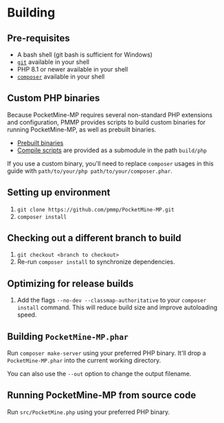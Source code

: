 # Building
## Pre-requisites
- A bash shell (git bash is sufficient for Windows)
- [`git`](https://git-scm.com) available in your shell
- PHP 8.1 or newer available in your shell
- [`composer`](https://getcomposer.org) available in your shell

## Custom PHP binaries
Because PocketMine-MP requires several non-standard PHP extensions and configuration, PMMP provides scripts to build custom binaries for running PocketMine-MP, as well as prebuilt binaries.

- [Prebuilt binaries](https://github.com/pmmp/PHP-Binaries/releases)
- [Compile scripts](https://github.com/pmmp/php-build-scripts) are provided as a submodule in the path `build/php`

If you use a custom binary, you'll need to replace `composer` usages in this guide with `path/to/your/php path/to/your/composer.phar`.

## Setting up environment
1. `git clone https://github.com/pmmp/PocketMine-MP.git`
2. `composer install`

## Checking out a different branch to build
1. `git checkout <branch to checkout>`
2. Re-run `composer install` to synchronize dependencies.

## Optimizing for release builds
1. Add the flags `--no-dev --classmap-authoritative` to your `composer install` command. This will reduce build size and improve autoloading speed.

## Building `PocketMine-MP.phar`
Run `composer make-server` using your preferred PHP binary. It'll drop a `PocketMine-MP.phar` into the current working directory.

You can also use the `--out` option to change the output filename.

## Running PocketMine-MP from source code
Run `src/PocketMine.php` using your preferred PHP binary.
